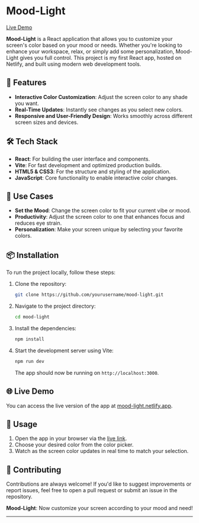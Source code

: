 # Mood-Light

[Live Demo](https://mood-light.netlify.app)

**Mood-Light** is a React application that allows you to customize your screen's color based on your mood or needs. Whether you're looking to enhance your workspace, relax, or simply add some personalization, Mood-Light gives you full control. This project is my first React app, hosted on Netlify, and built using modern web development tools.

## 🚀 Features

- **Interactive Color Customization**: Adjust the screen color to any shade you want.
- **Real-Time Updates**: Instantly see changes as you select new colors.
- **Responsive and User-Friendly Design**: Works smoothly across different screen sizes and devices.

## 🛠️ Tech Stack

- **React**: For building the user interface and components.
- **Vite**: For fast development and optimized production builds.
- **HTML5 & CSS3**: For the structure and styling of the application.
- **JavaScript**: Core functionality to enable interactive color changes.

## 🎯 Use Cases

- **Set the Mood**: Change the screen color to fit your current vibe or mood.
- **Productivity**: Adjust the screen color to one that enhances focus and reduces eye strain.
- **Personalization**: Make your screen unique by selecting your favorite colors.

## 📦 Installation

To run the project locally, follow these steps:

1. Clone the repository:
    ```bash
    git clone https://github.com/yourusername/mood-light.git
    ```
2. Navigate to the project directory:
    ```bash
    cd mood-light
    ```
3. Install the dependencies:
    ```bash
    npm install
    ```
4. Start the development server using Vite:
    ```bash
    npm run dev
    ```
   The app should now be running on `http://localhost:3000`.

## 🌐 Live Demo

You can access the live version of the app at [mood-light.netlify.app](https://mood-light.netlify.app).

## 📄 Usage

1. Open the app in your browser via the [live link](https://mood-light.netlify.app).
2. Choose your desired color from the color picker.
3. Watch as the screen color updates in real time to match your selection.

## 🤝 Contributing

Contributions are always welcome! If you'd like to suggest improvements or report issues, feel free to open a pull request or submit an issue in the repository.


**Mood-Light**: Now customize your screen according to your mood and need!

---
